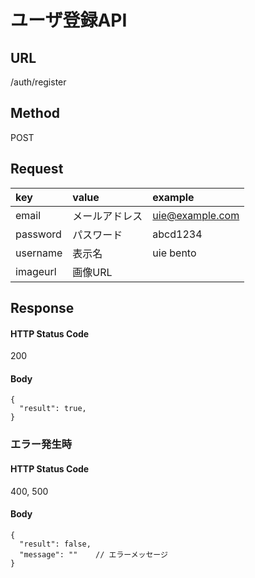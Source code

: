 # ユーザ登録API

## URL
/auth/register

## Method
POST

## Request

key | value | example
:---|:------|:-------
email | メールアドレス | uie@example.com
password | パスワード | abcd1234
username | 表示名 | uie bento
imageurl | 画像URL | 

## Response

#### HTTP Status Code

200

#### Body

```
{
  "result": true,
}
```

### エラー発生時

#### HTTP Status Code

400, 500

#### Body

```
{
  "result": false,
  "message": ""    // エラーメッセージ
}
```
